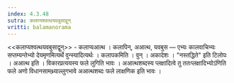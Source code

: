 ```yaml
---
index: 4.3.48
sutra: कलाप्यश्वत्थयवबुसाद्वुन्
vritti: balamanorama
---
```


<<कलाप्यश्वत्थयवबुसाद्वुन्>> - कलाप्यआत्थ । कलापिन्, अआत्थ, यवबुस — एभ्यः कालवाचिभ्यः सप्तम्यन्तेभ्यो देयमृणमित्यर्थे वुन्स्यादित्यर्थः । कलापकमिति । वुन् । अकादेशः । "नस्तद्धिते" इति टिलोपः । अआत्थ इति । विकारप्रत्ययस्य फले लुगिति भावः । अआत्थशब्दस्य प्लक्षादित्वे तु ततःप्लक्षादिभ्योऽ॑णिति फले अणो विधानसामथ्र्याल्लुगभावे अआत्थशब्दः फले लाक्षणिक इति भावः ।